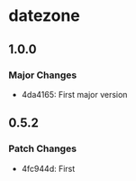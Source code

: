 # datezone

## 1.0.0

### Major Changes

- 4da4165: First major version

## 0.5.2

### Patch Changes

- 4fc944d: First
